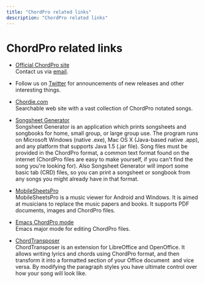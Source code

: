 ```yaml
---
title: "ChordPro related links"
description: "ChordPro related links"
---
```


# ChordPro related links

* [Official ChordPro site](https://www.chordpro.org)  
  Contact us via [email](mailto:info@chordpro.org).

* Follow us on [Twitter](https://twitter.com/ChordPro_Org) for
  announcements of new releases and other interesting things.  

* [Chordie.com](https://www.chordie.com)  
  Searchable web site with a vast collection of ChordPro notated
  songs.

* [Songsheet Generator](http://tenbyten.com/software/songsgen/index.php)  
  Songsheet Generator is an application which prints songsheets
  and songbooks for home, small group, or large group 
  use. The program runs on Microsoft Windows (native .exe),
  Mac OS X (Java-based native .app), and any platform that
  supports Java 1.5 (.jar file). Song files must be provided in
  the ChordPro format, a common text format found on the internet
  (ChordPro files are easy to make yourself, if you can't find the
  song you're looking for). Also Songsheet Generator will import
  some basic tab (CRD) files, so you can print a songsheet or
  songbook from any songs you might already have in that
  format.

* [MobileSheetsPro](http://www.zubersoft.com/mobilesheets/)  
  MobileSheetsPro is a music viewer for Android and Windows. It
  is aimed at musicians to replace the music papers and books. It
  supports PDF documents, images and ChordPro files.

* [Emacs ChordPro mode](https://github.com/hading/chordpro-mode/)  
  Emacs major mode for editing ChordPro files.

* [ChordTransposer](https://extensions.libreoffice.org/extensions/chordtransposer/)  
  ChordTransposer is an extension for LibreOffice and OpenOffice. It
  allows writing lyrics and chords using ChordPro format, and then transform it
  into a formatted section of your Office document ­ and vice versa.
  By modifying the paragraph styles you have ultimate control over how
  your song will look like.
